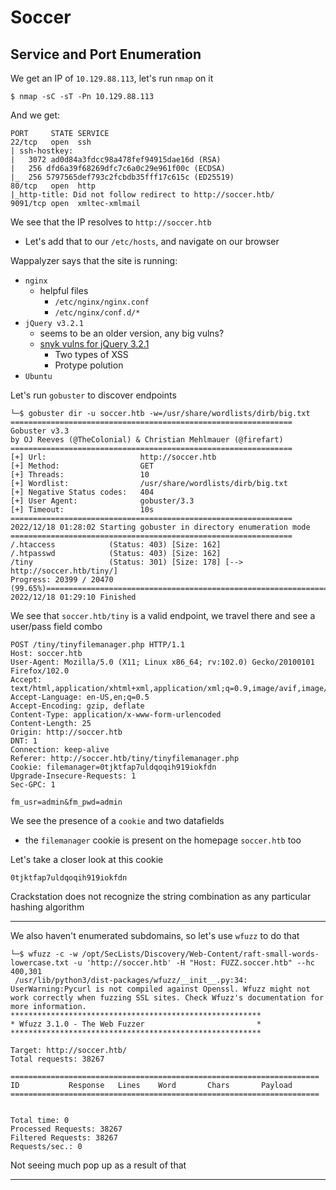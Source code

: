 # Soccer

## Service and Port Enumeration 

We get an IP of `10.129.88.113`, let's run `nmap` on it
```
$ nmap -sC -sT -Pn 10.129.88.113
```

And we get:
```
PORT     STATE SERVICE
22/tcp   open  ssh
| ssh-hostkey: 
|   3072 ad0d84a3fdcc98a478fef94915dae16d (RSA)
|   256 dfd6a39f68269dfc7c6a0c29e961f00c (ECDSA)
|_  256 5797565def793c2fcbdb35fff17c615c (ED25519)
80/tcp   open  http
|_http-title: Did not follow redirect to http://soccer.htb/
9091/tcp open  xmltec-xmlmail
```

We see that the IP resolves to `http://soccer.htb`
- Let's add that to our `/etc/hosts`, and navigate on our browser

Wappalyzer says that the site is running:
- `nginx`
    - helpful files
        - `/etc/nginx/nginx.conf`
        - `/etc/nginx/conf.d/*`
- `jQuery v3.2.1`
    - seems to be an older version, any big vulns?
    - [snyk vulns for jQuery 3.2.1](https://security.snyk.io/package/npm/jquery/3.2.1)
        - Two types of XSS
        - Protype polution
- `Ubuntu`

Let's run `gobuster` to discover endpoints
```
└─$ gobuster dir -u soccer.htb -w=/usr/share/wordlists/dirb/big.txt 
===============================================================
Gobuster v3.3
by OJ Reeves (@TheColonial) & Christian Mehlmauer (@firefart)
===============================================================
[+] Url:                     http://soccer.htb
[+] Method:                  GET
[+] Threads:                 10
[+] Wordlist:                /usr/share/wordlists/dirb/big.txt
[+] Negative Status codes:   404
[+] User Agent:              gobuster/3.3
[+] Timeout:                 10s
===============================================================
2022/12/18 01:28:02 Starting gobuster in directory enumeration mode
===============================================================
/.htaccess            (Status: 403) [Size: 162]
/.htpasswd            (Status: 403) [Size: 162]
/tiny                 (Status: 301) [Size: 178] [--> http://soccer.htb/tiny/]                                                                   
Progress: 20399 / 20470 (99.65%)===============================================================
2022/12/18 01:29:10 Finished
```

We see that `soccer.htb/tiny` is a valid endpoint, we travel there and see a user/pass field combo
```
POST /tiny/tinyfilemanager.php HTTP/1.1
Host: soccer.htb
User-Agent: Mozilla/5.0 (X11; Linux x86_64; rv:102.0) Gecko/20100101 Firefox/102.0
Accept: text/html,application/xhtml+xml,application/xml;q=0.9,image/avif,image/webp,*/*;q=0.8
Accept-Language: en-US,en;q=0.5
Accept-Encoding: gzip, deflate
Content-Type: application/x-www-form-urlencoded
Content-Length: 25
Origin: http://soccer.htb
DNT: 1
Connection: keep-alive
Referer: http://soccer.htb/tiny/tinyfilemanager.php
Cookie: filemanager=0tjktfap7uldqoqih919iokfdn
Upgrade-Insecure-Requests: 1
Sec-GPC: 1

fm_usr=admin&fm_pwd=admin
```

We see the presence of a `cookie` and two datafields
- the `filemanager` cookie is present on the homepage `soccer.htb` too


Let's take a closer look at this cookie
```
0tjktfap7uldqoqih919iokfdn
```

Crackstation does not recognize the string combination as any particular hashing algorithm

---

We also haven't enumerated subdomains, so let's use `wfuzz` to do that
```
└─$ wfuzz -c -w /opt/SecLists/Discovery/Web-Content/raft-small-words-lowercase.txt -u 'http://soccer.htb' -H "Host: FUZZ.soccer.htb" --hc 400,301
 /usr/lib/python3/dist-packages/wfuzz/__init__.py:34: UserWarning:Pycurl is not compiled against Openssl. Wfuzz might not work correctly when fuzzing SSL sites. Check Wfuzz's documentation for more information.
********************************************************
* Wfuzz 3.1.0 - The Web Fuzzer                         *
********************************************************

Target: http://soccer.htb/
Total requests: 38267

=====================================================================
ID           Response   Lines    Word       Chars       Payload                                                                                     
=====================================================================


Total time: 0
Processed Requests: 38267
Filtered Requests: 38267
Requests/sec.: 0
```

Not seeing much pop up as a result of that

---



